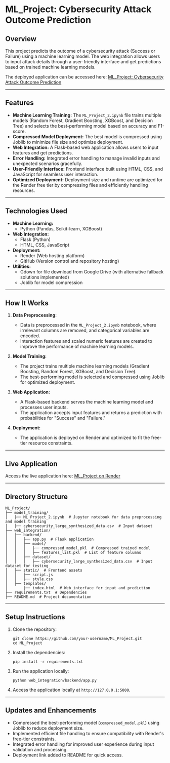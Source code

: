 

# ML_Project: Cybersecurity Attack Outcome Prediction

## Overview
This project predicts the outcome of a cybersecurity attack (Success or Failure) using a machine learning model. The web integration allows users to input attack details through a user-friendly interface and get predictions based on trained machine learning models.

The deployed application can be accessed here: [ML_Project: Cybersecurity Attack Outcome Prediction](https://ml-project-o9y8.onrender.com)

---

## Features
- **Machine Learning Training:** The `ML_Project_2.ipynb` file trains multiple models (Random Forest, Gradient Boosting, XGBoost, and Decision Tree) and selects the best-performing model based on accuracy and F1-score.
- **Compressed Model Deployment:** The best model is compressed using Joblib to minimize file size and optimize deployment.
- **Web Integration:** A Flask-based web application allows users to input features and get predictions.
- **Error Handling:** Integrated error handling to manage invalid inputs and unexpected scenarios gracefully.
- **User-Friendly Interface:** Frontend interface built using HTML, CSS, and JavaScript for seamless user interaction.
- **Optimized Deployment:** Deployment size and runtime are optimized for the Render free tier by compressing files and efficiently handling resources.

---

## Technologies Used
- **Machine Learning:**
  - Python (Pandas, Scikit-learn, XGBoost)
- **Web Integration:**
  - Flask (Python)
  - HTML, CSS, JavaScript
- **Deployment:**
  - Render (Web hosting platform)
  - GitHub (Version control and repository hosting)
- **Utilities:**
  - Gdown for file download from Google Drive (with alternative fallback solutions implemented)
  - Joblib for model compression

---

## How It Works
1. **Data Preprocessing:**
   - Data is preprocessed in the `ML_Project_2.ipynb` notebook, where irrelevant columns are removed, and categorical variables are encoded.
   - Interaction features and scaled numeric features are created to improve the performance of machine learning models.

2. **Model Training:**
   - The project trains multiple machine learning models (Gradient Boosting, Random Forest, XGBoost, and Decision Tree).
   - The best-performing model is selected and compressed using Joblib for optimized deployment.

3. **Web Application:**
   - A Flask-based backend serves the machine learning model and processes user inputs.
   - The application accepts input features and returns a prediction with probabilities for "Success" and "Failure."

4. **Deployment:**
   - The application is deployed on Render and optimized to fit the free-tier resource constraints.

---

## Live Application
Access the live application here: [ML_Project on Render](https://ml-project-o9y8.onrender.com)

---

## Directory Structure
```
ML_Project/
├── model_training/
│   ├── ML_Project_2.ipynb  # Jupyter notebook for data preprocessing and model training
│   ├── cybersecurity_large_synthesized_data.csv  # Input dataset
├── web_integration/
│   ├── backend/
│   │   ├── app.py  # Flask application
│   │   ├── model/
│   │   │   ├── compressed_model.pkl  # Compressed trained model
│   │   │   ├── features_list.pkl  # List of feature columns
│   │   ├── dataset/
│   │   │   ├── cybersecurity_large_synthesized_data.csv  # Input dataset for testing
│   ├── static/  # Frontend assets
│   │   ├── script.js
│   │   ├── style.css
│   ├── templates/
│       ├── index.html  # Web interface for input and prediction
├── requirements.txt  # Dependencies
├── README.md  # Project documentation
```

---

## Setup Instructions
1. Clone the repository:
   ```
   git clone https://github.com/your-username/ML_Project.git
   cd ML_Project
   ```

2. Install the dependencies:
   ```
   pip install -r requirements.txt
   ```

3. Run the application locally:
   ```
   python web_integration/backend/app.py
   ```

4. Access the application locally at `http://127.0.0.1:5000`.

---

## Updates and Enhancements
- Compressed the best-performing model (`compressed_model.pkl`) using Joblib to reduce deployment size.
- Implemented efficient file handling to ensure compatibility with Render's free-tier constraints.
- Integrated error handling for improved user experience during input validation and processing.
- Deployment link added to README for quick access.

